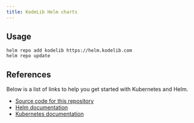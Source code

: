 ```yaml
---
title: KodeLib Helm charts
---
```


## Usage

```
helm repo add kodelib https://helm.kodelib.com
helm repo update
```

## References

Below is a list of links to help you get started with Kubernetes and Helm.

* [Source code for this repository](https://github.com/kode-lib/helm-charts)
* [Helm documentation](https://helm.sh/docs/intro/quickstart/)
* [Kubernetes documentation](https://kubernetes.io/docs/home/)
